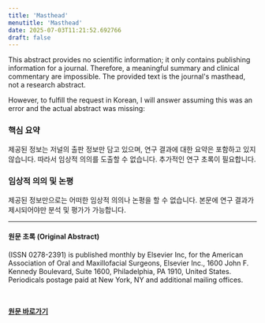 ```yaml
---
title: 'Masthead'
menutitle: 'Masthead'
date: 2025-07-03T11:21:52.692766
draft: false
---
```


This abstract provides no scientific information; it only contains publishing information for a journal.  Therefore, a meaningful summary and clinical commentary are impossible.  The provided text is the journal's masthead, not a research abstract.


However, to fulfill the request in Korean, I will answer assuming this was an error and the actual abstract was missing:


### 핵심 요약
제공된 정보는 저널의 출판 정보만 담고 있으며, 연구 결과에 대한 요약은 포함하고 있지 않습니다. 따라서 임상적 의의를 도출할 수 없습니다.  추가적인 연구 초록이 필요합니다.

### 임상적 의의 및 논평
제공된 정보만으로는 어떠한 임상적 의의나 논평을 할 수 없습니다.  본문에 연구 결과가 제시되어야만 분석 및 평가가 가능합니다.


---

#### 원문 초록 (Original Abstract)
(ISSN 0278-2391) is published monthly by Elsevier Inc, for the American Association of Oral and Maxillofacial Surgeons, Elsevier Inc., 1600 John F. Kennedy Boulevard, Suite 1600, Philadelphia, PA 1910, United States. Periodicals postage paid at New York, NY and additional mailing offices.

<br>

**[원문 바로가기](https://www.joms.org/article/S0278-2391(25)00285-X/fulltext?rss=yes)**
